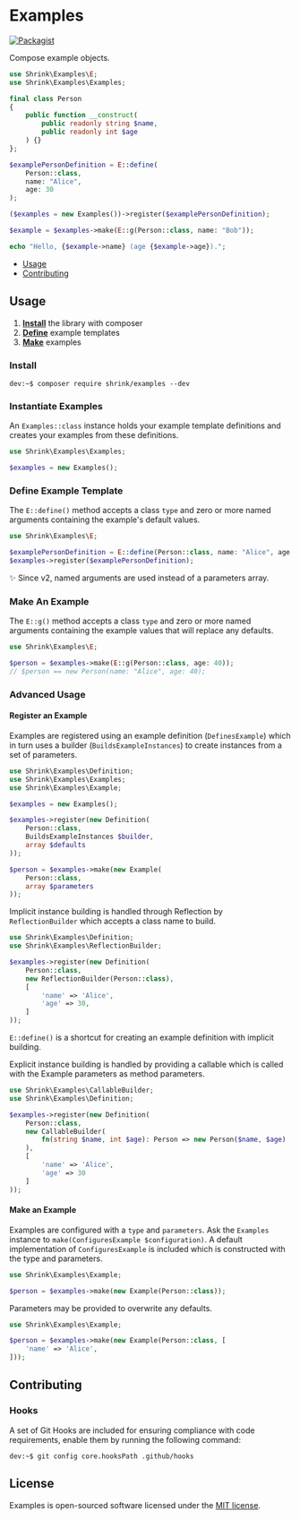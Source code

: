 # Examples

[![Packagist](https://img.shields.io/packagist/v/shrink/examples.svg)][packagist]

Compose example objects.

```php
use Shrink\Examples\E;
use Shrink\Examples\Examples;

final class Person
{
    public function __construct(
        public readonly string $name,
        public readonly int $age
    ) {}
};

$examplePersonDefinition = E::define(
    Person::class,
    name: "Alice",
    age: 30
);

($examples = new Examples())->register($examplePersonDefinition);

$example = $examples->make(E::g(Person::class, name: "Bob"));

echo "Hello, {$example->name} (age {$example->age}).";
```

- [Usage](#usage)
- [Contributing](#contributing)

## Usage

1. [**Install**](#install) the library with composer
2. [**Define**](#define-example-template) example templates
3. [**Make**](#make-an-example) examples

### Install

```console
dev:~$ composer require shrink/examples --dev
```

### Instantiate Examples

An `Examples::class` instance holds your example template definitions and
creates your examples from these definitions.

```php
use Shrink\Examples\Examples;

$examples = new Examples();
```

### Define Example Template

The `E::define()` method accepts a class `type` and zero or more named
arguments containing the example's default values.

```php
use Shrink\Examples\E;

$examplePersonDefinition = E::define(Person::class, name: "Alice", age: 30);
$examples->register($examplePersonDefinition);
```

:sparkles: Since v2, named arguments are used instead of a parameters array.

### Make An Example

The `E::g()` method accepts a class `type` and zero or more named arguments
containing the example values that will replace any defaults.

```php
use Shrink\Examples\E;

$person = $examples->make(E::g(Person::class, age: 40));
// $person == new Person(name: "Alice", age: 40);
```

### Advanced Usage

#### Register an Example

Examples are registered using an example definition (`DefinesExample`) which in
turn uses a builder (`BuildsExampleInstances`) to create instances from a set
of parameters.

```php
use Shrink\Examples\Definition;
use Shrink\Examples\Examples;
use Shrink\Examples\Example;

$examples = new Examples();

$examples->register(new Definition(
    Person::class,
    BuildsExampleInstances $builder,
    array $defaults
));

$person = $examples->make(new Example(
    Person::class,
    array $parameters
));
```

Implicit instance building is handled through Reflection by `ReflectionBuilder`
which accepts a class name to build.

```php
use Shrink\Examples\Definition;
use Shrink\Examples\ReflectionBuilder;

$examples->register(new Definition(
    Person::class,
    new ReflectionBuilder(Person::class),
    [
        'name' => 'Alice',
        'age' => 30,
    ]
));
```

`E::define()` is a shortcut for creating an example definition with implicit
building.

Explicit instance building is handled by providing a callable which is called
with the Example parameters as method parameters.

```php
use Shrink\Examples\CallableBuilder;
use Shrink\Examples\Definition;

$examples->register(new Definition(
    Person::class,
    new CallableBuilder(
        fn(string $name, int $age): Person => new Person($name, $age)
    ),
    [
        'name' => 'Alice',
        'age' => 30
    ]
));
```

#### Make an Example

Examples are configured with a `type` and `parameters`. Ask the `Examples`
instance to `make(ConfiguresExample $configuration)`. A default implementation
of `ConfiguresExample` is included which is constructed with the type and
parameters.

```php
use Shrink\Examples\Example;

$person = $examples->make(new Example(Person::class));
```

Parameters may be provided to overwrite any defaults.

```php
use Shrink\Examples\Example;

$person = $examples->make(new Example(Person::class, [
    'name' => 'Alice',
]));
```

## Contributing

### Hooks

A set of Git Hooks are included for ensuring compliance with code requirements,
enable them by running the following command:

```console
dev:~$ git config core.hooksPath .github/hooks
```

## License

Examples is open-sourced software licensed under the [MIT license][mit-license].

[mit-license]: https://choosealicense.com/licenses/mit/
[packagist]: https://packagist.org/packages/shrink/examples
